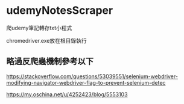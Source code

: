 # udemyNotesScraper
爬udemy筆記轉存txt小程式

chromedriver.exe放在根目錄執行

## 略過反爬蟲機制參考以下
https://stackoverflow.com/questions/53039551/selenium-webdriver-modifying-navigator-webdriver-flag-to-prevent-selenium-detec

https://my.oschina.net/u/4252423/blog/5553103
